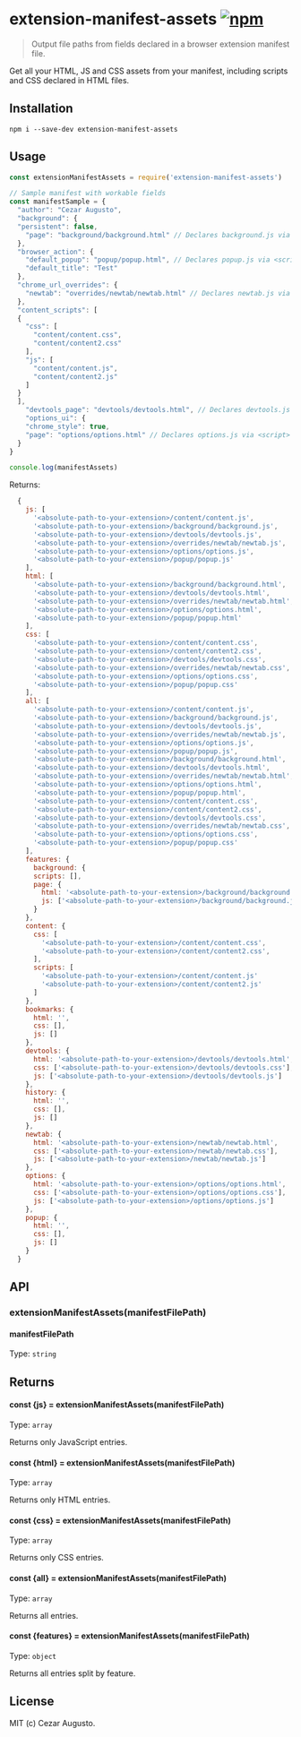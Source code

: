 [npm-image]: https://img.shields.io/npm/v/extension-manifest-assets.svg
[npm-url]: https://npmjs.org/package/extension-manifest-assets

# extension-manifest-assets [![npm][npm-image]][npm-url]

> Output file paths from fields declared in a browser extension manifest file.

Get all your HTML, JS and CSS assets from your manifest, including scripts and CSS declared in HTML files.

## Installation

```
npm i --save-dev extension-manifest-assets
```
## Usage

```js
const extensionManifestAssets = require('extension-manifest-assets')

// Sample manifest with workable fields
const manifestSample = {
  "author": "Cezar Augusto",
  "background": {
  "persistent": false,
    "page": "background/background.html" // Declares background.js via <script>
  },
  "browser_action": {
    "default_popup": "popup/popup.html", // Declares popup.js via <script> and popup.css via <link>
    "default_title": "Test"
  },
  "chrome_url_overrides": {
    "newtab": "overrides/newtab/newtab.html" // Declares newtab.js via <script> and newtab.css via <link>
  },
  "content_scripts": [
  {
    "css": [
      "content/content.css",
      "content/content2.css"
    ],
    "js": [
      "content/content.js",
      "content/content2.js"
    ]
  }
  ],
    "devtools_page": "devtools/devtools.html", // Declares devtools.js via <script> and devtools.css via <link>
    "options_ui": {
    "chrome_style": true,
    "page": "options/options.html" // Declares options.js via <script> and options.css via <link>
  }
}

console.log(manifestAssets)
```

Returns:

```js
  {
    js: [
      '<absolute-path-to-your-extension>/content/content.js',
      '<absolute-path-to-your-extension>/background/background.js',
      '<absolute-path-to-your-extension>/devtools/devtools.js',
      '<absolute-path-to-your-extension>/overrides/newtab/newtab.js',
      '<absolute-path-to-your-extension>/options/options.js',
      '<absolute-path-to-your-extension>/popup/popup.js'
    ],
    html: [
      '<absolute-path-to-your-extension>/background/background.html',
      '<absolute-path-to-your-extension>/devtools/devtools.html',
      '<absolute-path-to-your-extension>/overrides/newtab/newtab.html',
      '<absolute-path-to-your-extension>/options/options.html',
      '<absolute-path-to-your-extension>/popup/popup.html'
    ],
    css: [
      '<absolute-path-to-your-extension>/content/content.css',
      '<absolute-path-to-your-extension>/content/content2.css',
      '<absolute-path-to-your-extension>/devtools/devtools.css',
      '<absolute-path-to-your-extension>/overrides/newtab/newtab.css',
      '<absolute-path-to-your-extension>/options/options.css',
      '<absolute-path-to-your-extension>/popup/popup.css'
    ],
    all: [
      '<absolute-path-to-your-extension>/content/content.js',
      '<absolute-path-to-your-extension>/background/background.js',
      '<absolute-path-to-your-extension>/devtools/devtools.js',
      '<absolute-path-to-your-extension>/overrides/newtab/newtab.js',
      '<absolute-path-to-your-extension>/options/options.js',
      '<absolute-path-to-your-extension>/popup/popup.js',
      '<absolute-path-to-your-extension>/background/background.html',
      '<absolute-path-to-your-extension>/devtools/devtools.html',
      '<absolute-path-to-your-extension>/overrides/newtab/newtab.html',
      '<absolute-path-to-your-extension>/options/options.html',
      '<absolute-path-to-your-extension>/popup/popup.html',
      '<absolute-path-to-your-extension>/content/content.css',
      '<absolute-path-to-your-extension>/content/content2.css',
      '<absolute-path-to-your-extension>/devtools/devtools.css',
      '<absolute-path-to-your-extension>/overrides/newtab/newtab.css',
      '<absolute-path-to-your-extension>/options/options.css',
      '<absolute-path-to-your-extension>/popup/popup.css'
    ],
    features: {
      background: {
      scripts: [],
      page: {
        html: '<absolute-path-to-your-extension>/background/background.html',
        js: ['<absolute-path-to-your-extension>/background/background.js']
      }
    },
    content: {
      css: [
        '<absolute-path-to-your-extension>/content/content.css',
        '<absolute-path-to-your-extension>/content/content2.css',
      ],
      scripts: [
        '<absolute-path-to-your-extension>/content/content.js'
        '<absolute-path-to-your-extension>/content/content2.js'
      ]
    },
    bookmarks: {
      html: '',
      css: [],
      js: []
    },
    devtools: {
      html: '<absolute-path-to-your-extension>/devtools/devtools.html',
      css: ['<absolute-path-to-your-extension>/devtools/devtools.css'],
      js: ['<absolute-path-to-your-extension>/devtools/devtools.js']
    },
    history: {
      html: '',
      css: [],
      js: []
    },
    newtab: {
      html: '<absolute-path-to-your-extension>/newtab/newtab.html',
      css: ['<absolute-path-to-your-extension>/newtab/newtab.css'],
      js: ['<absolute-path-to-your-extension>/newtab/newtab.js']
    },
    options: {
      html: '<absolute-path-to-your-extension>/options/options.html',
      css: ['<absolute-path-to-your-extension>/options/options.css'],
      js: ['<absolute-path-to-your-extension>/options/options.js']
    },
    popup: {
      html: '',
      css: [],
      js: []
    }
  }
```
## API

### extensionManifestAssets(manifestFilePath)

#### manifestFilePath

Type: `string`

## Returns

#### const {js} = extensionManifestAssets(manifestFilePath)

Type: `array`

Returns only JavaScript entries.

#### const {html} = extensionManifestAssets(manifestFilePath)

Type: `array`

Returns only HTML entries.

#### const {css} = extensionManifestAssets(manifestFilePath)

Type: `array`

Returns only CSS entries.

#### const {all} = extensionManifestAssets(manifestFilePath)

Type: `array`

Returns all entries.

#### const {features} = extensionManifestAssets(manifestFilePath)

Type: `object`

Returns all entries split by feature.

## License

MIT (c) Cezar Augusto.
